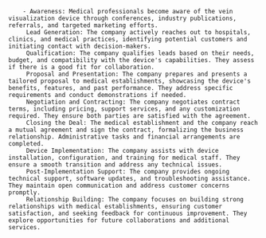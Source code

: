         - Awareness: Medical professionals become aware of the vein visualization device through conferences, industry publications, referrals, and targeted marketing efforts.
         Lead Generation: The company actively reaches out to hospitals, clinics, and medical practices, identifying potential customers and initiating contact with decision-makers.
         Qualification: The company qualifies leads based on their needs, budget, and compatibility with the device's capabilities. They assess if there is a good fit for collaboration.
         Proposal and Presentation: The company prepares and presents a tailored proposal to medical establishments, showcasing the device's benefits, features, and past performance. They address specific requirements and conduct demonstrations if needed.
         Negotiation and Contracting: The company negotiates contract terms, including pricing, support services, and any customization required. They ensure both parties are satisfied with the agreement.
         Closing the Deal: The medical establishment and the company reach a mutual agreement and sign the contract, formalizing the business relationship. Administrative tasks and financial arrangements are completed.
         Device Implementation: The company assists with device installation, configuration, and training for medical staff. They ensure a smooth transition and address any technical issues.
         Post-Implementation Support: The company provides ongoing technical support, software updates, and troubleshooting assistance. They maintain open communication and address customer concerns promptly.
         Relationship Building: The company focuses on building strong relationships with medical establishments, ensuring customer satisfaction, and seeking feedback for continuous improvement. They explore opportunities for future collaborations and additional services.


